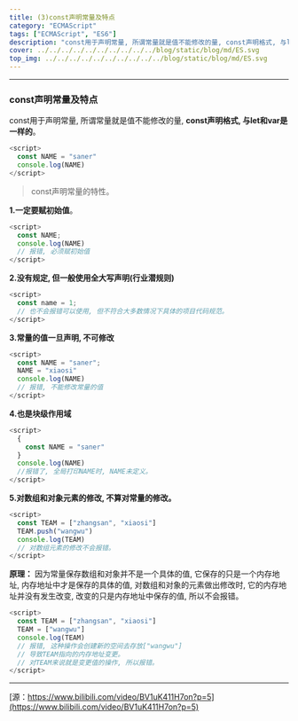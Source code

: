 ```yaml
---
title: (3)const声明常量及特点
category: "ECMAScript"
tags: ["ECMAScript", "ES6"]
description: "const用于声明常量, 所谓常量就是值不能修改的量, const声明格式, 与let和var是一样的。"
cover: ../../../../../../../../../../blog/static/blog/md/ES.svg
top_img: ../../../../../../../../../../blog/static/blog/md/ES.svg
---
```


***

### const声明常量及特点

const用于声明常量, 所谓常量就是值不能修改的量, **const声明格式, 与let和var是一样的**。


```js es
<script>
  const NAME = "saner"
  console.log(NAME)
</script>
```


> const声明常量的特性。

**1.一定要赋初始值**。


```js es
<script>
  const NAME;
  console.log(NAME)
  // 报错, 必须赋初始值
</script>
```


**2.没有规定, 但一般使用全大写声明(行业潜规则)**


```js es
<script>
  const name = 1;
  // 也不会报错可以使用, 但不符合大多数情况下具体的项目代码规范。
</script>
```


**3.常量的值一旦声明, 不可修改**


```js es
<script>
  const NAME = "saner";
  NAME = "xiaosi"
  console.log(NAME)
  // 报错, 不能修改常量的值
</script>
```


**4.也是块级作用域**


```js es
<script>
  {
    const NAME = "saner"
  }
  console.log(NAME)
  //报错了, 全局打印NAME时, NAME未定义。
</script>
```


**5.对数组和对象元素的修改, 不算对常量的修改。**


```js es
<script>
  const TEAM = ["zhangsan", "xiaosi"]
  TEAM.push("wangwu")
  console.log(TEAM)
  // 对数组元素的修改不会报错。
</script>
```


**原理：** 因为常量保存数组和对象并不是一个具体的值, 它保存的只是一个内存地址, 内存地址中才是保存的具体的值, 对数组和对象的元素做出修改时, 它的内存地址并没有发生改变, 改变的只是内存地址中保存的值, 所以不会报错。


```js es
<script>
  const TEAM = ["zhangsan", "xiaosi"]
  TEAM = ["wangwu"]
  console.log(TEAM)
  // 报错, 这种操作会创建新的空间去存放["wangwu"]
  // 导致TEAM指向的内存地址变更。
  // 对TEAM来说就是变更值的操作, 所以报错。
</script>
```


***

[源：https://www.bilibili.com/video/BV1uK411H7on?p=5](https://www.bilibili.com/video/BV1uK411H7on?p=5)